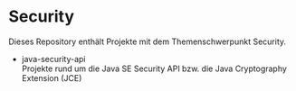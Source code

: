Security
========

Dieses Repository enthält Projekte mit dem Themenschwerpunkt Security.

* java-security-api  
Projekte rund um die Java SE Security API bzw. die Java Cryptography Extension (JCE)
